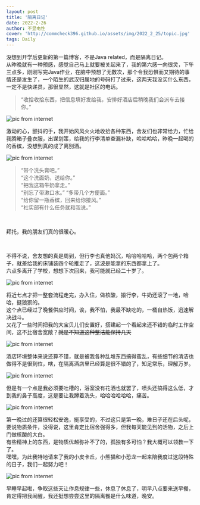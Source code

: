 ```yaml
---
layout: post
title: '隔离日记'
date: 2022-2-26
author: 不显电性
cover: 'http://commcheck396.github.io/assets/img/2022_2_25/topic.jpg'
tags: Daily
---
```


没想到开学后更新的第一篇博客，不是Java related，而是隔离日记。  
从昨晚就有一种预感，感觉自己马上就要被关起来了，我的第六感一向很灵，下午三点多，刚刚写完Java作业，在脑中预想了无数次，那个令我恐惧而又期待的事情还是发生了，一个陌生的武汉归属地的号码打了过来，这两天我没买什么东西，一定不是快递员，那很显然，这就是社区的电话。  
>“收拾收拾东西，把信息填好发给我，安排好酒店后稍晚我们会派车去接你。”

![pic from internet](http://commcheck396.github.io/assets/img/2022_2_25/call.jpg)

激动的心，颤抖的手，我开始风风火火地收拾各种东西，舍友们也非常给力，忙给我腾箱子叠衣服，出谋划策，给我的行李清单查漏补缺，哈哈哈哈，昨晚一起喝的的香槟，没想到真的成了离别酒。  

![pic from internet](http://commcheck396.github.io/assets/img/2022_2_25/champagne.jpg)

>“带个洗头膏吧。”  
>“这个洗面奶，送给你。”  
>“把我这箱牛奶拿走。”  
>“别忘了带漱口水。”
>“多带几个方便面。”  
>“给你留一瓶香槟，回来给你接风。”  
>“社实部有什么任务就和我说。”  
<br/>


拜托，我的朋友们真的很暖心。  


<br/>

不得不说，舍友想的真是周到，但行李也真他妈沉，哈哈哈哈哈，两个包两个箱子，就差给我的床铺装四个轮推走了，这波是能拿的东西都拿上了。  
六点多离开了学校，想想下次回来，我可能就已经二十岁了。  

![pic from internet](http://commcheck396.github.io/assets/img/2022_2_25/moment.jpg)

将近七点才把一整套流程走完，办入住，做核酸，搬行李，牛奶还滚了一地，哈哈，挺狼狈的。  
这个点已经过了晚餐供应时间，诶，我不怕，我最不缺吃的，一桶自热饭，迅速解决战斗。  
又花了一些时间把我的大宝贝儿们安置好，搭建起一个看起来还不错的临时工作空间，这不比宿舍宽敞？~~就是不知道这种整洁能保持几天~~  

![pic from internet](http://commcheck396.github.io/assets/img/2022_2_25/desktop.jpg)

酒店环境整体来说还算不错，就是被我各种乱堆东西搞得蛮乱，有些细节的清洁也做得不是很到位，嗐，在隔离酒店里已经算是很不错的了，知足常乐，理解万岁。

![pic from internet](http://commcheck396.github.io/assets/img/2022_2_25/hotel.jpg)

但是有一个点是我必须要吐槽的，浴室没有花洒也就罢了，喷头还搞得这么低，才到我的鼻子高度，这是要让我蹲着洗头，哈哈哈哈哈哈，痛苦。

![pic from internet](http://commcheck396.github.io/assets/img/2022_2_25/washroom.jpg)

第一晚过的还算很轻松安逸，挺享受的，不过这只是第一晚，难日子还在后头呢，要说物质条件，没得说，这里肯定比宿舍强得多，但我每天能见到的活物，之后上门做核酸的大白。  
有些精神上的东西，是物质优越弥补不了的，孤独有多可怕？我大概可以领教一下了。  
嘿嘿，为此我特地请来了我的小皮卡丘，小熊猫和小恐龙一起来陪我度过这段特殊的日子，我们一起努力吧！

![pic from internet](http://commcheck396.github.io/assets/img/2022_2_25/toys.jpg)

早睡早起啦，争取这些天让作息规律一些，休息了休息了，明早八点要来送早餐，肯定得把我闹醒，我还挺想尝尝这里的隔离餐是什么味道，晚安。


